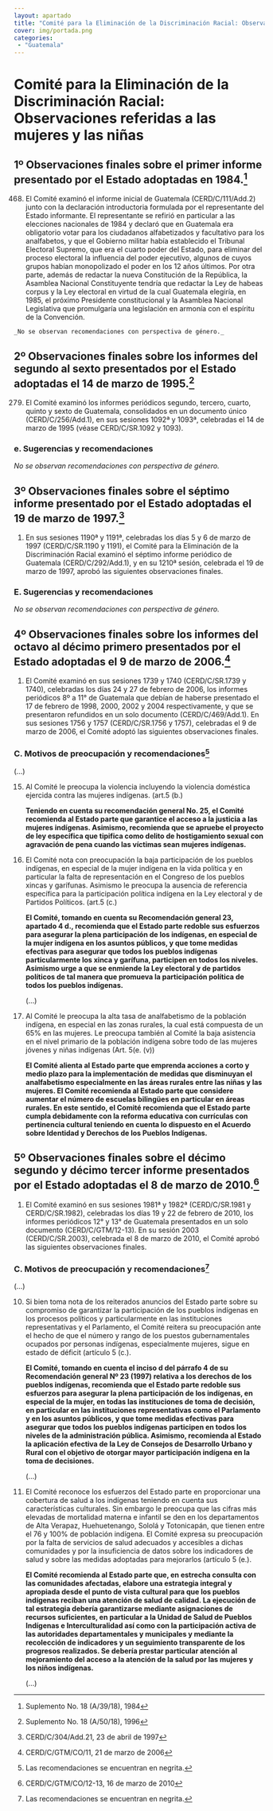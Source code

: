 ```yaml
---
layout: apartado
title: "Comité para la Eliminación de la Discriminación Racial: Observaciones referidas a las mujeres y las niñas"
cover: img/portada.png
categories:
 - "Guatemala"
---
```


# Comité para la Eliminación de la Discriminación Racial: Observaciones referidas a las mujeres y las niñas

## 1º Observaciones finales sobre el primer informe presentado por el Estado adoptadas en 1984.[^514]

468. El Comité examinó el informe inicial de Guatemala (CERD/C/111/Add.2)
junto con la declaración introductoria formulada por el representante del
Estado informante. El representante se refirió en particular a las
elecciones nacionales de 1984 y declaró que en Guatemala era obligatorio
votar para los ciudadanos alfabetizados y facultativo para los analfabetos,
y que el Gobierno militar había establecido el Tribunal Electoral Supremo,
que era el cuarto poder del Estado, para eliminar del proceso electoral la
influencia del poder ejecutivo, algunos de cuyos grupos habían monopolizado
el poder en los 12 años últimos. Por otra parte, además de redactar la
nueva Constitución de la República, la Asamblea Nacional Constituyente
tendría que redactar la Ley de habeas corpus y la Ley electoral en virtud
de la cual Guatemala elegiría, en 1985, el próximo Presidente
constitucional y la Asamblea Nacional Legislativa que promulgaría una
legislación en armonía con el espíritu de la Convención.

	_No se observan recomendaciones con perspectiva de género._

## 2º Observaciones finales sobre los informes del segundo al sexto presentados por el Estado adoptadas el 14 de marzo de 1995.[^515]

279. El Comité examinó los informes periódicos segundo, tercero, cuarto,
quinto y sexto de Guatemala, consolidados en un documento único
(CERD/C/256/Add.1), en sus sesiones 1092ª y 1093ª, celebradas el 14 de
marzo de 1995 (véase CERD/C/SR.1092 y 1093).

### e. Sugerencias y recomendaciones

_No se observan recomendaciones con perspectiva de género._


## 3º Observaciones finales sobre el séptimo informe presentado por el Estado adoptadas el 19 de marzo de 1997.[^516]

1. En sus sesiones 1190ª y 1191ª, celebradas los días 5 y 6 de marzo de
1997 (CERD/C/SR.1190 y 1191), el Comité para la Eliminación de la
Discriminación Racial examinó el séptimo informe periódico de Guatemala
(CERD/C/292/Add.1), y en su 1210ª sesión, celebrada el 19 de marzo de 1997,
aprobó las siguientes observaciones finales.

### E. Sugerencias y recomendaciones

_No se observan recomendaciones con perspectiva de género._


## 4º Observaciones finales sobre los informes del octavo al décimo primero presentados por el Estado adoptadas el 9 de marzo de 2006.[^517]

1. El Comité examinó en sus sesiones 1739 y 1740 (CERD/C/SR.1739 y 1740),
celebradas los días 24 y 27 de febrero de 2006, los informes periódicos 8º
a 11° de Guatemala que debían de haberse presentado el 17 de febrero de
1998, 2000, 2002 y 2004 respectivamente, y que se presentaron refundidos en
un solo documento (CERD/C/469/Add.1). En sus sesiones 1756 y 1757
(CERD/C/SR.1756 y 1757), celebradas el 9 de marzo de 2006, el Comité adoptó
las siguientes observaciones finales.

### C. Motivos de preocupación y recomendaciones[^518]

(…)

15. Al Comité le preocupa la violencia incluyendo la violencia doméstica
ejercida contra las mujeres indígenas. (art.5 (b.)

	**Teniendo en cuenta su recomendación general No. 25, el Comité recomienda al
	Estado parte que garantice el acceso a la justicia a las mujeres indígenas.
	Asimismo, recomienda que se apruebe el proyecto de ley específica que
	tipifica como delito de hostigamiento sexual con agravación de pena cuando
	las víctimas sean mujeres indígenas.**

16. El Comité nota con preocupación la baja participación de los pueblos
indígenas, en especial de la mujer indígena en la vida política y en
particular la falta de representación en el Congreso de los pueblos xincas
y garífunas. Asimismo le preocupa la ausencia de referencia específica para
la participación política indígena en la Ley electoral y de Partidos
Políticos. (art.5 (c.)

	**El Comité, tomando en cuenta su Recomendación general 23, apartado 4 d.,
	recomienda que el Estado parte redoble sus esfuerzos para asegurar la plena
	participación de los indígenas, en especial de la mujer indígena en los
	asuntos públicos, y que tome medidas efectivas para asegurar que todos los
	pueblos indígenas particularmente los xinca y garífuna, participen en todos
	los niveles. Asimismo urge a que se enmiende la Ley electoral y de partidos
	políticos de tal manera que promueva la participación política de todos los
	pueblos indígenas.**

	(…)

20. Al Comité le preocupa la alta tasa de analfabetismo de la población
indígena, en especial en las zonas rurales, la cual está compuesta de un
65% en las mujeres. Le preocupa también al Comité la baja asistencia en el
nivel primario de la población indígena sobre todo de las mujeres jóvenes y
niñas indígenas (Art. 5(e. (v))

	**El Comité alienta al Estado parte que emprenda acciones a corto y medio
	plazo para la implementación de medidas que disminuyan el analfabetismo
	especialmente en las áreas rurales entre las niñas y las mujeres. El Comité
	recomienda al Estado parte que considere aumentar el número de escuelas
	bilingües en particular en áreas rurales. En este sentido, el Comité
	recomienda que el Estado parte cumpla debidamente con la reforma educativa
	con currículas con pertinencia cultural teniendo en cuenta lo dispuesto en
	el Acuerdo sobre Identidad y Derechos de los Pueblos Indígenas.**

## 5º Observaciones finales sobre el décimo segundo y décimo tercer informe presentados por el Estado adoptadas el 8 de marzo de 2010.[^519]

1. El Comité examinó en sus sesiones 1981ª y 1982ª (CERD/C/SR.1981 y
CERD/C/SR.1982), celebradas los días 19 y 22 de febrero de 2010, los
informes periódicos 12° y 13° de Guatemala presentados en un solo documento
(CERD/C/GTM/12-13). En su sesión 2003 (CERD/C/SR.2003), celebrada el 8 de
marzo de 2010, el Comité aprobó las siguientes observaciones finales.

### C. Motivos de preocupación y recomendaciones[^520]

(…)

10. Si bien toma nota de los reiterados anuncios del Estado parte sobre su
compromiso de garantizar la participación de los pueblos indígenas en los
procesos políticos y particularmente en las instituciones representativas y
el Parlamento, el Comité reitera su preocupación ante el hecho de que el
número y rango de los puestos gubernamentales ocupados por personas
indígenas, especialmente mujeres, sigue en estado de déficit (artículo 5
(c.).

	**El Comité, tomando en cuenta el inciso d del párrafo 4 de su Recomendación
	general Nº 23 (1997) relativa a los derechos de los pueblos indígenas,
	recomienda que el Estado parte redoble sus esfuerzos para asegurar la plena
	participación de los indígenas, en especial de la mujer, en todas las
	instituciones de toma de decisión, en particular en las instituciones
	representativas como el Parlamento y en los asuntos públicos, y que tome
	medidas efectivas para asegurar que todos los pueblos indígenas participen
	en todos los niveles de la administración pública. Asimismo, recomienda al
	Estado la aplicación efectiva de la Ley de Consejos de Desarrollo Urbano y
	Rural con el objetivo de otorgar mayor participación indígena en la toma de
	decisiones.**

	(…)

13. El Comité reconoce los esfuerzos del Estado parte en proporcionar una
cobertura de salud a los indígenas teniendo en cuenta sus características
culturales. Sin embargo le preocupa que las cifras más elevadas de
mortalidad materna e infantil se den en los departamentos de Alta Verapaz,
Huehuetenango, Sololá y Totonicapán, que tienen entre el 76 y 100% de
población indígena. El Comité expresa su preocupación por la falta de
servicios de salud adecuados y accesibles a dichas comunidades y por la
insuficiencia de datos sobre los indicadores de salud y sobre las medidas
adoptadas para mejorarlos (artículo 5 (e.).

	**El Comité recomienda al Estado parte que, en estrecha consulta con las
	comunidades afectadas, elabore una estrategia integral y apropiada desde el
	punto de vista cultural para que los pueblos indígenas reciban una atención
	de salud de calidad. La ejecución de tal estrategia debería garantizarse
	mediante asignaciones de recursos suficientes, en particular a la Unidad de
	Salud de Pueblos Indígenas e Interculturalidad así como con la
	participación activa de las autoridades departamentales y municipales y
	mediante la recolección de indicadores y un seguimiento transparente de los
	progresos realizados. Se debería prestar particular atención al
	mejoramiento del acceso a la atención de la salud por las mujeres y los
	niños indígenas.**

	(…)

[^514]: Suplemento No. 18 (A/39/18), 1984
[^515]: Suplemento No. 18 (A/50/18), 1996
[^516]: CERD/C/304/Add.21, 23 de abril de 1997
[^517]: CERD/C/GTM/CO/11, 21 de marzo de 2006
[^518]: Las recomendaciones se encuentran en negrita.
[^519]: CERD/C/GTM/CO/12-13, 16 de marzo de 2010
[^520]: Las recomendaciones se encuentran en negrita.

